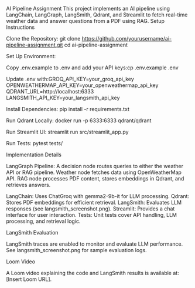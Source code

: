 AI Pipeline Assignment
This project implements an AI pipeline using LangChain, LangGraph, LangSmith, Qdrant, and Streamlit to fetch real-time weather data and answer questions from a PDF using RAG.
Setup Instructions

Clone the Repository:
git clone https://github.com/yourusername/ai-pipeline-assignment.git
cd ai-pipeline-assignment


Set Up Environment:

Copy .env.example to .env and add your API keys:cp .env.example .env

Update .env with:GROQ_API_KEY=your_groq_api_key
OPENWEATHERMAP_API_KEY=your_openweathermap_api_key
QDRANT_URL=http://localhost:6333
LANGSMITH_API_KEY=your_langsmith_api_key




Install Dependencies:
pip install -r requirements.txt


Run Qdrant Locally:
docker run -p 6333:6333 qdrant/qdrant


Run Streamlit UI:
streamlit run src/streamlit_app.py


Run Tests:
pytest tests/



Implementation Details

LangGraph Pipeline: 
A decision node routes queries to either the weather API or RAG pipeline.
Weather node fetches data using OpenWeatherMap API.
RAG node processes PDF content, stores embeddings in Qdrant, and retrieves answers.


LangChain: Uses ChatGroq with gemma2-9b-it for LLM processing.
Qdrant: Stores PDF embeddings for efficient retrieval.
LangSmith: Evaluates LLM responses (see langsmith_screenshot.png).
Streamlit: Provides a chat interface for user interaction.
Tests: Unit tests cover API handling, LLM processing, and retrieval logic.

LangSmith Evaluation

LangSmith traces are enabled to monitor and evaluate LLM performance.
See langsmith_screenshot.png for sample evaluation logs.

Loom Video

A Loom video explaining the code and LangSmith results is available at: [Insert Loom URL].